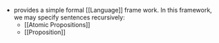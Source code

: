 - provides a simple formal [[Language]] frame work. In this framework, we may specify sentences recursively:
	- [[Atomic Propositions]]
	- [[Proposition]]